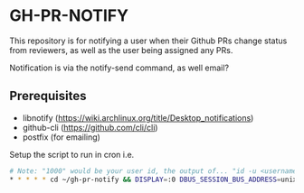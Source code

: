 # GH-PR-NOTIFY

This repository is for notifying a user when their Github PRs change status from reviewers, as well as the user being assigned any PRs.

Notification is via the notify-send command, as well email?

## Prerequisites
* libnotify (https://wiki.archlinux.org/title/Desktop_notifications)
* github-cli (https://github.com/cli/cli)
* postfix (for emailing)

Setup the script to run in cron
i.e.
```bash
# Note: "1000" would be your user id, the output of... "id -u <username>"
* * * * * cd ~/gh-pr-notify && DISPLAY=:0 DBUS_SESSION_BUS_ADDRESS=unix:path=/run/user/1000/bus ./run.sh
```


